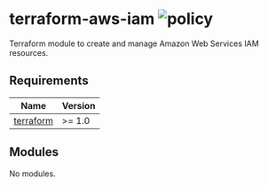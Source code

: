 # terraform-aws-iam ![policy](https://github.com/kapetndev/terraform-aws-iam/workflows/policy/badge.svg?event=push)

Terraform module to create and manage Amazon Web Services IAM resources.

## Requirements

| Name | Version |
|------|---------|
| [terraform](https://www.terraform.io/) | >= 1.0 |

## Modules

No modules.
